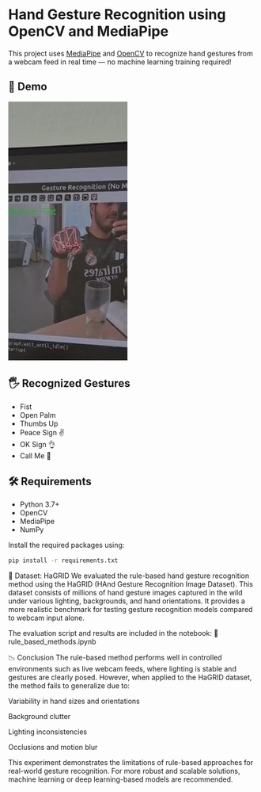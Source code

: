 # Hand Gesture Recognition using OpenCV and MediaPipe

This project uses [MediaPipe](https://google.github.io/mediapipe/) and [OpenCV](https://opencv.org/) to recognize hand gestures from a webcam feed in real time — no machine learning training required!

## 📸 Demo

![Gesture Recognition Demo](screenshot.png)

## 🖐️ Recognized Gestures

- Fist
- Open Palm
- Thumbs Up
- Peace Sign ✌️
- OK Sign 👌
- Call Me 🤙

## 🛠️ Requirements

- Python 3.7+
- OpenCV
- MediaPipe
- NumPy

Install the required packages using:

```bash
pip install -r requirements.txt
```
📂 Dataset: HaGRID
We evaluated the rule-based hand gesture recognition method using the HaGRID (HAnd Gesture Recognition Image Dataset). This dataset consists of millions of hand gesture images captured in the wild under various lighting, backgrounds, and hand orientations. It provides a more realistic benchmark for testing gesture recognition models compared to webcam input alone.

The evaluation script and results are included in the notebook:
📄 rule_based_methods.ipynb

📉 Conclusion
The rule-based method performs well in controlled environments such as live webcam feeds, where lighting is stable and gestures are clearly posed. However, when applied to the HaGRID dataset, the method fails to generalize due to:

Variability in hand sizes and orientations

Background clutter

Lighting inconsistencies

Occlusions and motion blur

This experiment demonstrates the limitations of rule-based approaches for real-world gesture recognition. For more robust and scalable solutions, machine learning or deep learning-based models are recommended.

